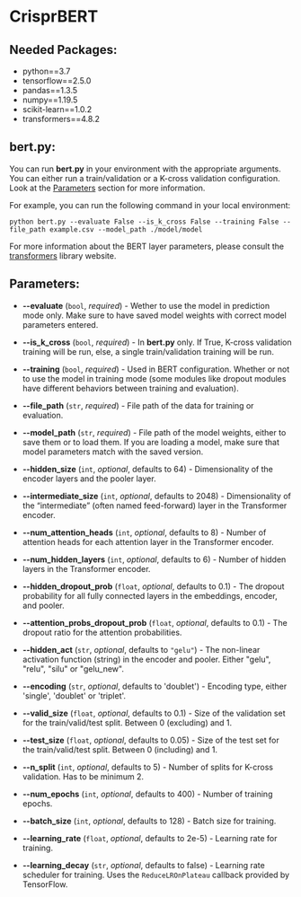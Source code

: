 # CrisprBERT

## Needed Packages:

- python==3.7
- tensorflow==2.5.0
- pandas==1.3.5
- numpy==1.19.5
- scikit-learn==1.0.2
- transformers==4.8.2

## bert.py:

You can run **bert.py** in your environment with the appropriate arguments. You can either run a train/validation or a K-cross validation configuration.
Look at the [Parameters](##Parameters) section for more information.

For example, you can run the following command in your local environment:
```
python bert.py --evaluate False --is_k_cross False --training False --file_path example.csv --model_path ./model/model 
```

For more information about the BERT layer parameters, please consult the [transformers](https://huggingface.co/docs/transformers/model_doc/bert) library website.


## Parameters:

- **--evaluate** (`bool`, *required*) - Wether to use the model in prediction mode only. Make sure to have saved model weights with correct model parameters entered. 

- **--is_k_cross** (`bool`, *required*) - In **bert.py** only. If True, K-cross validation training will be run, else, a single train/validation 
training will be run.

- **--training** (`bool`, *required*) - Used in BERT configuration. Whether or not to use the model in training mode 
(some modules like dropout modules have different behaviors between training and evaluation).

- **--file_path** (`str`, *required*) - File path of the data for training or evaluation.

- **--model_path** (`str`, *required*) - File path of the model weights, either to save them or to load them. If you are loading a model, make sure that model parameters match with the saved version.

- **--hidden_size** (`int`, *optional*, defaults to 64) - Dimensionality of the encoder layers and the pooler layer. 

- **--intermediate_size** (`int`, *optional*, defaults to 2048) - Dimensionality of the “intermediate” (often named feed-forward) layer in the Transformer encoder.

- **--num_attention_heads** (`int`, *optional*, defaults to 8) - Number of attention heads for each attention layer in the Transformer encoder.

- **--num_hidden_layers** (`int`, *optional*, defaults to 6) - Number of hidden layers in the Transformer encoder.

- **--hidden_dropout_prob** (`float`, *optional*, defaults to 0.1) - The dropout probability for all fully connected layers in the embeddings, encoder, and pooler.

- **--attention_probs_dropout_prob** (`float`, *optional*, defaults to 0.1) - The dropout ratio for the attention probabilities. 

- **--hidden_act** (`str`, *optional*, defaults to `"gelu"`) - The non-linear activation function (string) in the encoder and pooler. Either "gelu", "relu", "silu" or "gelu_new".

- **--encoding** (`str`, *optional*, defaults to 'doublet') - Encoding type, either 'single', 'doublet' or 'triplet'.

- **--valid_size** (`float`, *optional*, defaults to 0.1) - Size of the validation set for the train/valid/test split. Between 0 (excluding) and 1.

- **--test_size** (`float`, *optional*, defaults to 0.05) - Size of the test set for the train/valid/test split. Between 0 (including) and 1.

- **--n_split** (`int`, *optional*, defaults to 5) - Number of splits for K-cross validation. Has to be minimum 2. 

- **--num_epochs** (`int`, *optional*, defaults to 400) - Number of training epochs.

- **--batch_size** (`int`, *optional*, defaults to 128) - Batch size for training. 

- **--learning_rate** (`float`, *optional*, defaults to 2e-5) - Learning rate for training.

- **--learning_decay** (`str`, *optional*, defaults to false) - Learning rate scheduler  for training. Uses the `ReduceLROnPlateau` callback provided by TensorFlow. 
